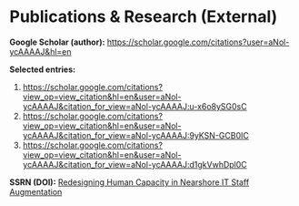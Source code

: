 # Publications & Research (External)

**Google Scholar (author):** https://scholar.google.com/citations?user=aNol-ycAAAAJ&hl=en

**Selected entries:**
1) https://scholar.google.com/citations?view_op=view_citation&hl=en&user=aNol-ycAAAAJ&citation_for_view=aNol-ycAAAAJ:u-x6o8ySG0sC  
2) https://scholar.google.com/citations?view_op=view_citation&hl=en&user=aNol-ycAAAAJ&citation_for_view=aNol-ycAAAAJ:9yKSN-GCB0IC  
3) https://scholar.google.com/citations?view_op=view_citation&hl=en&user=aNol-ycAAAAJ&citation_for_view=aNol-ycAAAAJ:d1gkVwhDpl0C

**SSRN (DOI):** [Redesigning Human Capacity in Nearshore IT Staff Augmentation](https://ssrn.com/abstract=5165433)
